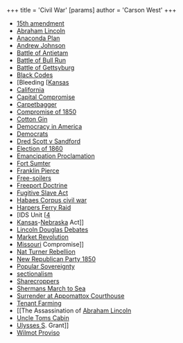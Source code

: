 +++
 title = 'Civil War'
[params]
	author = 'Carson West'
+++
- [15th amendment](./../15th-amendment/)
- [Abraham Lincoln](./../abraham-lincoln/)
- [Anaconda Plan](./../anaconda-plan/)
- [Andrew Johnson](./../andrew-johnson/)
- [Battle of Antietam](./../battle-of-antietam/)
- [Battle of Bull Run](./../battle-of-bull-run/)
- [Battle of Gettsyburg](./../battle-of-gettsyburg/)
- [Black Codes](./../black-codes/)
- [Bleeding [[Kansas](./../bleeding-[[kansas/)
- [California](./../california/)
- [Capital Compromise](./../capital-compromise/)
- [Carpetbagger](./../carpetbagger/)
- [Compromise of 1850](./../compromise-of-1850/)
- [Cotton Gin](./../cotton-gin/)
- [Democracy in America](./../democracy-in-america/)
- [Democrats](./../democrats/)
- [Dred Scott v Sandford](./../dred-scott-v-sandford/)
- [Election of 1860](./../election-of-1860/)
- [Emancipation Proclamation](./../emancipation-proclamation/)
- [Fort Sumter](./../fort-sumter/)
- [Franklin Pierce](./../franklin-pierce/)
- [Free-soilers](./../free-soilers/)
- [Freeport Doctrine](./../freeport-doctrine/)
- [Fugitive Slave Act](./../fugitive-slave-act/)
- [Habaes Corpus civil war](./../habaes-corpus-civil-war/)
- [Harpers Ferry Raid](./../harpers-ferry-raid/)
- [IDS Unit [[4](./../ids-unit-[[4/)
- [Kansas](./../kansas/)-[Nebraska](./../nebraska/) Act]]
- [Lincoln Douglas Debates](./../lincoln-douglas-debates/)
- [Market Revolution](./../market-revolution/)
- [Missouri](./../missouri/) Compromise]]
- [Nat Turner Rebellion](./../nat-turner-rebellion/)
- [New Republican Party 1850](./../new-republican-party-1850/)
- [Popular Sovereignty](./../popular-sovereignty/)
- [sectionalism](./../sectionalism/)
- [Sharecroppers](./../sharecroppers/)
- [Shermans March to Sea](./../shermans-march-to-sea/)
- [Surrender at Appomattox Courthouse](./../surrender-at-appomattox-courthouse/)
- [Tenant Farming](./../tenant-farming/)
- [[The Assassination of [Abraham Lincoln](./../abraham-lincoln/)
- [Uncle Toms Cabin](./../uncle-toms-cabin/)
- [Ulysses S](./../ulysses-s/). Grant]]
- [Wilmot Proviso](./../wilmot-proviso/)
